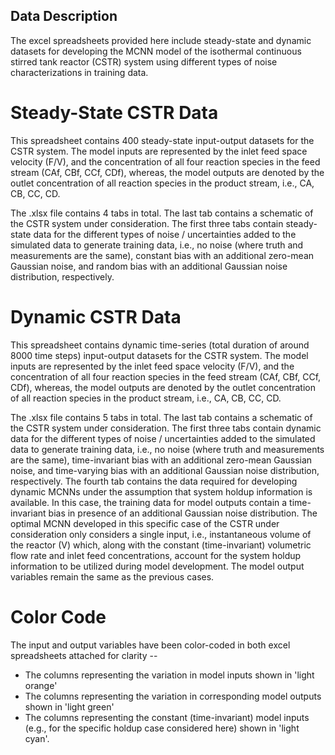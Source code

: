 ## Data Description

The excel spreadsheets provided here include steady-state and dynamic datasets for developing the MCNN model of the 
isothermal continuous stirred tank reactor (CSTR) system using different types of noise characterizations in 
training data.

# Steady-State CSTR Data

This spreadsheet contains 400 steady-state input-output datasets for the CSTR system. The model inputs are represented 
by the inlet feed space velocity (F/V), and the concentration of all four reaction species in the feed stream (CAf, CBf, 
CCf, CDf), whereas, the model outputs are denoted by the outlet concentration of all reaction species in the product 
stream, i.e., CA, CB, CC, CD.

The .xlsx file contains 4 tabs in total. The last tab contains a schematic of the CSTR system under consideration. 
The first three tabs contain steady-state data for the different types of noise / uncertainties added to the simulated
data to generate training data, i.e., no noise (where truth and measurements are the same), constant bias with an 
additional zero-mean Gaussian noise, and random bias with an additional Gaussian noise distribution, respectively.


# Dynamic CSTR Data

This spreadsheet contains dynamic time-series (total duration of around 8000 time steps) input-output datasets for 
the CSTR system. The model inputs are represented by the inlet feed space velocity (F/V), and the concentration of 
all four reaction species in the feed stream (CAf, CBf, CCf, CDf), whereas, the model outputs are denoted by the 
outlet concentration of all reaction species in the product stream, i.e., CA, CB, CC, CD.

The .xlsx file contains 5 tabs in total. The last tab contains a schematic of the CSTR system under consideration. 
The first three tabs contain dynamic data for the different types of noise / uncertainties added to the simulated
data to generate training data, i.e., no noise (where truth and measurements are the same), time-invariant bias with 
an additional zero-mean Gaussian noise, and time-varying bias with an additional Gaussian noise distribution, respectively.
The fourth tab contains the data required for developing dynamic MCNNs under the assumption that system holdup information
is available. In this case, the training data for model outputs contain a time-invariant bias in presence of an additional
Gaussian noise distribution. The optimal MCNN developed in this specific case of the CSTR under consideration only 
considers a single input, i.e., instantaneous volume of the reactor (V) which, along with the constant (time-invariant) 
volumetric flow rate and inlet feed concentrations, account for the system holdup information to be utilized during model 
development. The model output variables remain the same as the previous cases.

# Color Code

The input and output variables have been color-coded in both excel spreadsheets attached for clarity --
  * The columns representing the variation in model inputs shown in 'light orange'
  * The columns representing the variation in corresponding model outputs shown in 'light green'
  * The columns representing the constant (time-invariant) model inputs (e.g., for the specific holdup case
    considered here) shown in 'light cyan'.
